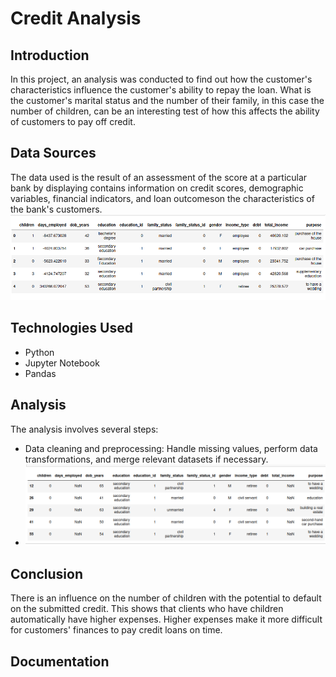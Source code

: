 # Credit Analysis
## Introduction

In this project, an analysis was conducted to find out how the customer's characteristics influence the customer's ability to repay the loan. What is the customer's marital status and the number of their family, in this case the number of children, can be an interesting test of how this affects the ability of customers to pay off credit.

## Data Sources

The data used is the result of an assessment of the score at a particular bank by displaying contains information on credit scores, demographic variables, financial indicators, and loan outcomeson the characteristics of the bank's customers.
![](https://github.com/ngurahgotama/credit-analysis/blob/main/Screenshot%20from%202023-05-24%2021-31-30.png)
## Technologies Used
- Python
- Jupyter Notebook
- Pandas

## Analysis
The analysis involves several steps:
- Data cleaning and preprocessing: Handle missing values, perform data transformations, and merge relevant datasets if necessary.
- ![](https://github.com/ngurahgotama/credit-analysis/blob/main/Screenshot%20from%202023-05-24%2021-48-50.png)

## Conclusion
There is an influence on the number of children with the potential to default on the submitted credit. This shows that clients who have children automatically have higher expenses. Higher expenses make it more difficult for customers' finances to pay credit loans on time.

## Documentation
